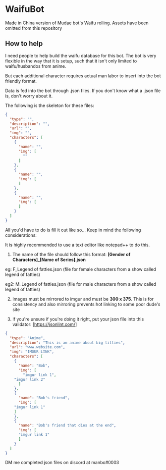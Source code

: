 # WaifuBot
Made in China version of Mudae bot's Waifu rolling. Assets have been omitted from this repository

## How to help
I need people to help build the waifu database for this bot.
The bot is very flexible in the way that it is setup, such that it isn't only limited to waifu/husbandos from anime.

But each additional character requires actual man labor to insert into the bot friendly format.

Data is fed into the bot through .json files. If you don't know what a .json file is, don't worry about it.

The following is the skeleton for these files:

```JSON
{
  "type": "",
  "description": "",
  "url": "",
  "img": "",
  "characters": [
    {
      "name": "",
      "img": [
		""
      ]
    },
    {
      "name": "",
      "img": [
      ]
    },
    {
      "name": "",
      "img": [
      ]
    }
  ]
}
```

All you'd have to do is fill it out like so...
Keep in mind the following considerations:

It is highly recommended to use a text editor like notepad++ to do this.

1. The name of the file should follow this format: **[Gender of Characters]_[Name of Series].json**

eg: F_Legend of fatties.json (file for female characters from a show called legend of fatties)

eg2: M_Legend of fatties.json (file for male characters from a show called legend of fatties)

2. Images must be mirrored to imgur and must be **300 x 375**. This is for consistency and also mirroring prevents hot linking to some poor dude's site

3. If you're unsure if you're doing it right, put your json file into this validator: [https://jsonlint.com/] 



```JSON
{
  "type": "Anime",
  "description": "This is an anime about big titties",
  "url": "www.website.com",
  "img": "IMGUR LINK",
  "characters": [
    {
      "name": "Bob",
      "img": [
		"imgur link 1",
    "imgur link 2"
      ]
    },
    {
      "name": "Bob's friend",
      "img": [
    "imgur link 1"
    ]
    },
    {
      "name": "Bob's friend that dies at the end",
      "img": [
      "imgur link 1"
      ]
    }
  ]
}
```



DM me completed json files on discord at manbo#0003
